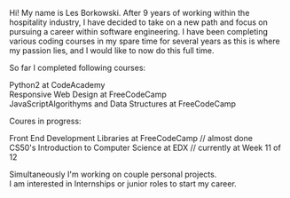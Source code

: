 Hi! My name is Les Borkowski. 
After 9 years of working within the hospitality industry, I have decided to take on a new path and focus on pursuing a career within software engineering. 
I have been completing various coding courses in my spare time for several years as this is where my passion lies, and I would like to now do this full time. 

So far I completed following courses:</br>

Python2 at CodeAcademy</br>
Responsive Web Design at FreeCodeCamp</br>
JavaScriptAlgorithyms and Data Structures at FreeCodeCamp</br>

Coures in progress:</br>

Front End Development Libraries at FreeCodeCamp // almost done</br>
CS50's Introduction to Computer Science at EDX // currently at Week 11 of 12</br>


Simultaneously I'm working on couple personal projects.</br>
I am interested in Internships or junior roles to start my career.
